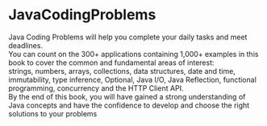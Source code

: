 # JavaCodingProblems
Java Coding Problems will help you complete your daily tasks and meet deadlines.<br>  You can count on the 300+ applications containing 1,000+ examples in this book to cover the common and fundamental areas of interest: <br> strings, numbers, arrays, collections, data structures, date and time, immutability, type inference, Optional, Java I/O, Java Reflection, functional programming, concurrency and the HTTP Client API.<br>  By the end of this book, you will have gained a strong understanding of Java concepts and have the confidence to develop and choose the right solutions to your problems
